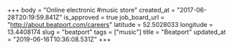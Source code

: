 +++
body = "Online electronic #music store"
created_at = "2017-06-28T20:19:59.841Z"
is_approved = true
job_board_url = "http://about.beatport.com/careers"
latitude = 52.5028033
longitude = 13.4408174
slug = "beatport"
tags = ["music"]
title = "Beatport"
updated_at = "2019-06-16T10:36:08.531Z"
+++
